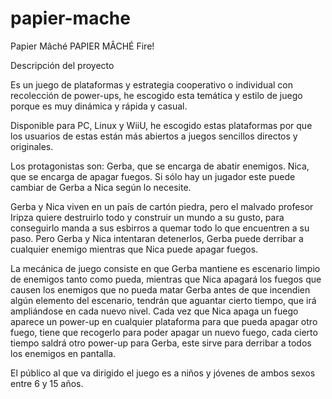 # papier-mache

Papier Mâché
PAPIER MÂCHÉ
Fire!

Descripción del proyecto

Es un juego de plataformas y estrategia cooperativo o individual con recolección de power-ups, he escogido esta temática y estilo de juego porque es muy dinámica y rápida y casual.

Disponible para PC, Linux y WiiU, he escogido estas plataformas por que los usuarios de estas están más abiertos a juegos sencillos directos y originales.

Los protagonistas son:
	Gerba, que se encarga de abatir enemigos.
	Nica, que se encarga de apagar fuegos.
Si sólo hay un jugador este puede cambiar de Gerba a Nica según lo necesite.

Gerba y Nica viven en un país de cartón piedra, pero el malvado profesor Iripza quiere destruirlo todo y construir un mundo a su gusto, para conseguirlo manda a sus esbirros a quemar todo lo que encuentren a su paso.
Pero Gerba y Nica intentaran detenerlos, Gerba puede derribar a cualquier enemigo mientras que Nica puede apagar fuegos.

La mecánica de juego consiste en que Gerba mantiene es escenario limpio de enemigos tanto como pueda, mientras que Nica apagará los fuegos que causen los enemigos que no pueda matar Gerba antes de que incendien algún elemento del escenario, tendrán que aguantar cierto tiempo, que irá ampliándose en cada nuevo nivel.
Cada vez que Nica apaga un fuego aparece un power-up en cualquier plataforma para que pueda apagar otro fuego, tiene que recogerlo para poder apagar un nuevo fuego, cada cierto tiempo saldrá otro power-up para Gerba, este sirve para derribar a todos los enemigos en pantalla.

El público al que va dirigido el juego es a niños y jóvenes de ambos sexos entre 6 y 15 años.


